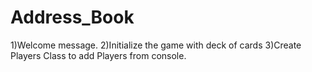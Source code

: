 # Address_Book
1)Welcome message.
2)Initialize the game with deck of cards
3)Create Players Class to add Players from console.